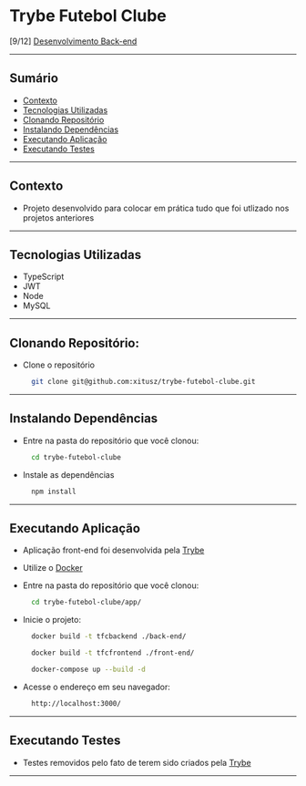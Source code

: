 # Trybe Futebol Clube
[9/12] [Desenvolvimento Back-end](https://github.com/xitusz/Trybe/tree/main/03_Desenvolvimento-Back-end)

---

## Sumário

- [Contexto](#contexto)
- [Tecnologias Utilizadas](#tecnologias-utilizadas)
- [Clonando Repositório](#clonando-repositório)
- [Instalando Dependências](#instalando-dependências)
- [Executando Aplicação](#executando-aplicação)
- [Executando Testes](#executando-testes)

---

## Contexto

* Projeto desenvolvido para colocar em prática tudo que foi utlizado nos projetos anteriores

---

## Tecnologias Utilizadas

* TypeScript
* JWT
* Node
* MySQL

---

## Clonando Repositório:

* Clone o repositório
  ```sh
    git clone git@github.com:xitusz/trybe-futebol-clube.git
  ```

---

## Instalando Dependências

* Entre na pasta do repositório que você clonou:
  ```sh
    cd trybe-futebol-clube
  ```

* Instale as dependências
  ```sh
    npm install
  ```

---

## Executando Aplicação

* Aplicação front-end foi desenvolvida pela [Trybe](https://www.betrybe.com/)

* Utilize o [Docker](https://www.docker.com/)

* Entre na pasta do repositório que você clonou:
  ```sh
    cd trybe-futebol-clube/app/
  ```

* Inicie o projeto:
  ```sh
    docker build -t tfcbackend ./back-end/
  ```

  ```sh
    docker build -t tfcfrontend ./front-end/
  ```

  ```sh
    docker-compose up --build -d
  ```

* Acesse o endereço em seu navegador:
  ```sh
    http://localhost:3000/
  ```

---

## Executando Testes

* Testes removidos pelo fato de terem sido criados pela [Trybe](https://www.betrybe.com/)

---
